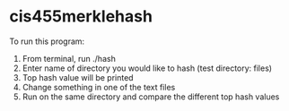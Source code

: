 # cis455merklehash

To run this program:

1) From terminal, run ./hash
2) Enter name of directory you would like to hash (test directory: files)
3) Top hash value will be printed
4) Change something in one of the text files
5) Run on the same directory and compare the different top hash values
